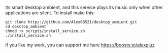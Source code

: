 Its smart desktop ambient, and this service plays its music only when other applications are silent.
To install make this:

```
git clone https://github.com/Alex08521/desktop_ambient.git
cd desctop_ambient
chmod +x scripts/install_service.sh
./install_service.sh
```

If you like my work, you can support me here https://boosty.to/alexpluz
